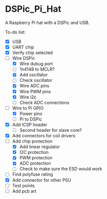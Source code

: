 # DSPic_Pi_Hat
A Raspberry Pi hat with a DSPic and USB.

To-do list:
- [x] USB
- [x] UART chip
- [x] Verify chip selected 
- [ ] Wire DSPic 
    - [x] Wire dubug port
    - [ ] 1n4148 to MCLR?
    - [x] Add oscillator
    - [ ] Check oscillator
    - [x] Wire ADC pins
    - [x] Wire PWM pins
    - [x] Wire i2c
    - [ ] Check ADC connections
- [ ] Wire to Pi GPIO
    - [x] Power pins
    - [ ] Pi to DSPic
- [x] Add ICSP header
    - [ ] Second header for slave core?
- [x] Add connectors for coil drivers
- [ ] Add chip protection
    - [x] Add linear regulator
    - [x] I2C protection
    - [x] PWM protection
    - [x] ADC protection
    - [ ] Check to make sure the ESD would work
- [ ] Find polyfuse rating
- [x] Add connector for other PSU
- [ ] Test points
- [ ] Add pcb art
